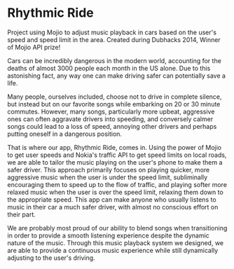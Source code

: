 Rhythmic Ride
============
Project using Mojio to adjust music playback in cars based on the user's speed and speed limit in the area. Created during Dubhacks 2014, Winner of Mojio API prize!

Cars can be incredibly dangerous in the modern world, accounting for the deaths of almost 3000 people each month in the US alone. Due to this astonishing fact, any way one can make driving safer can potentially save a life.

Many people, ourselves included, choose not to drive in complete silence, but instead but on our favorite songs while embarking on 20 or 30 minute commutes. However, many songs, particularly more upbeat, aggressive ones can often aggravate drivers into speeding, and conversely calmer songs could lead to a loss of speed, annoying other drivers and perhaps putting oneself in a dangerous position.

That is where our app, Rhythmic Ride, comes in. Using the power of Mojio to get user speeds and Nokia's traffic API to get speed limits on local roads, we are able to tailor the music playing on the user's phone to make them a safer driver. This approach primarily focuses on playing quicker, more aggressive music when the user is under the speed limit, subliminally encouraging them to speed up to the flow of traffic, and playing softer more relaxed music when the user is over the speed limit, relaxing them down to the appropriate speed. This app can make anyone who usually listens to music in their car a much safer driver, with almost no conscious effort on their part.

We are probably most proud of our ability to blend songs when transitioning in order to provide a smooth listening experience despite the dynamic nature of the music. Through this music playback system we designed, we are able to provide a continuous music experience while still dynamically adjusting to the user's driving.

